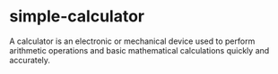 # simple-calculator
A calculator is an electronic or mechanical device used to perform arithmetic operations and basic mathematical calculations quickly and accurately.
